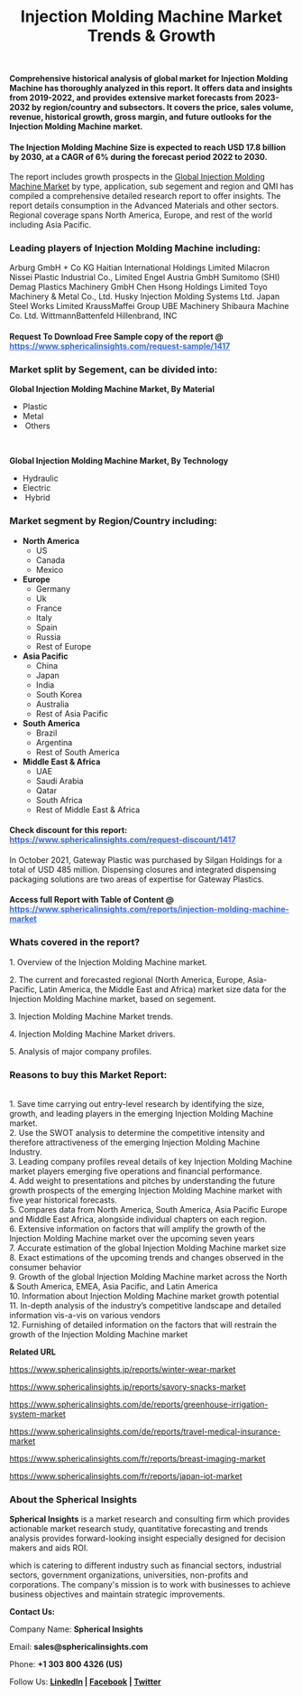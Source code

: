 <h1 style="text-align: center;"><strong>Injection Molding Machine Market Trends &amp; Growth</strong></h1>
<p>&nbsp;</p>
<p><strong>Comprehensive historical analysis of global market for Injection Molding Machine has thoroughly analyzed in this report. It offers data and insights from 2019-2022, and provides extensive market forecasts from 2023-2032 by region/country and subsectors. It covers the price, sales volume, revenue, historical growth, gross margin, and future outlooks for the Injection Molding Machine market.</strong></p>
<h4><strong>The Injection Molding Machine Size is expected to reach USD 17.8 billion by 2030, at a CAGR of 6% during the forecast period 2022 to 2030.</strong></h4>
<p>The report includes growth prospects in the <a href="https://www.sphericalinsights.com/reports/injection-molding-machine-market" target="_blank">Global Injection Molding Machine Market</a> by type, application, sub segement and region and QMI has compiled a comprehensive detailed research report to offer insights. The report details consumption in the Advanced Materials and other sectors. Regional coverage spans North America, Europe, and rest of the world including Asia Pacific.</p>
<h3><strong>Leading players of Injection Molding Machine including:</strong></h3>
<p>Arburg GmbH + Co KG Haitian International Holdings Limited Milacron Nissei Plastic Industrial Co., Limited Engel Austria GmbH Sumitomo (SHI) Demag Plastics Machinery GmbH Chen Hsong Holdings Limited Toyo Machinery &amp; Metal Co., Ltd. Husky Injection Molding Systems Ltd. Japan Steel Works Limited KraussMaffei Group UBE Machinery Shibaura Machine Co. Ltd. WittmannBattenfeld Hillenbrand, INC</p>
<h4>Request To Download Free Sample copy of the report @ <span style="color: #3366ff;"><a style="color: #3366ff;" href="https://www.sphericalinsights.com/request-sample/1417" target="_blank">https://www.sphericalinsights.com/request-sample/1417</a></span></h4>
<h3><strong>Market split by Segement, can be divided into:</strong></h3>
<p><strong>Global Injection Molding Machine Market, By Material</strong></p>
<ul>
<li>Plastic</li>
<li>Metal</li>
<li>&nbsp;Others</li>
</ul>
<p>&nbsp;</p>
<p><strong>Global Injection Molding Machine Market, By Technology</strong></p>
<ul>
<li>Hydraulic</li>
<li>Electric</li>
<li>&nbsp;Hybrid</li>
</ul>
<h3><strong>Market segment by Region/Country including:</strong></h3>
<ul>
<li><strong>North America</strong>
<ul>
<li>US</li>
<li>Canada</li>
<li>Mexico</li>
</ul>
</li>
<li><strong>Europe</strong>
<ul>
<li>Germany</li>
<li>Uk</li>
<li>France</li>
<li>Italy</li>
<li>Spain</li>
<li>Russia</li>
<li>Rest of Europe</li>
</ul>
</li>
<li><strong>Asia Pacific</strong>
<ul>
<li>China</li>
<li>Japan</li>
<li>India</li>
<li>South Korea</li>
<li>Australia</li>
<li>Rest of Asia Pacific</li>
</ul>
</li>
<li><strong>South America</strong>
<ul>
<li>Brazil</li>
<li>Argentina</li>
<li>Rest of South America</li>
</ul>
</li>
<li><strong>Middle East &amp; Africa</strong>
<ul>
<li>UAE</li>
<li>Saudi Arabia</li>
<li>Qatar</li>
<li>South Africa</li>
<li>Rest of Middle East &amp; Africa</li>
</ul>
</li>
</ul>
<h4>Check discount for this report: <span style="color: #3366ff;"><a style="color: #3366ff;" href="https://www.sphericalinsights.com/request-discount/1417" target="_blank">https://www.sphericalinsights.com/request-discount/1417</a></span></h4>
<p>In October 2021, Gateway Plastic was purchased by Silgan Holdings for a total of USD 485 million. Dispensing closures and integrated dispensing packaging solutions are two areas of expertise for Gateway Plastics.</p>
<h4>Access full Report with Table of Content @ <span style="color: #3366ff;"><a style="color: #3366ff;" href="https://www.sphericalinsights.com/reports/injection-molding-machine-market" target="_blank">https://www.sphericalinsights.com/reports/injection-molding-machine-market</a></span></h4>
<h3><strong>Whats covered in the report?</strong></h3>
<p>1. Overview of the Injection Molding Machine market.</p>
<p>2. The current and forecasted regional (North America, Europe, Asia-Pacific, Latin America, the Middle East and Africa) market size data for the Injection Molding Machine market, based on segement.</p>
<p>3. Injection Molding Machine Market trends.</p>
<p>4. Injection Molding Machine Market drivers.</p>
<p>5. Analysis of major company profiles.</p>
<h3><strong>Reasons to buy this Market Report:</strong></h3>
<p><br /> 1. Save time carrying out entry-level research by identifying the size, growth, and leading players in the emerging Injection Molding Machine market.<br /> 2. Use the SWOT analysis to determine the competitive intensity and therefore attractiveness of the emerging Injection Molding Machine Industry.<br /> 3. Leading company profiles reveal details of key Injection Molding Machine market players emerging five operations and financial performance.<br /> 4. Add weight to presentations and pitches by understanding the future growth prospects of the emerging Injection Molding Machine market with five year historical forecasts.<br /> 5. Compares data from North America, South America, Asia Pacific Europe and Middle East Africa, alongside individual chapters on each region.<br /> 6. Extensive information on factors that will amplify the growth of the Injection Molding Machine market over the upcoming seven years<br /> 7. Accurate estimation of the global Injection Molding Machine market size <br /> 8. Exact estimations of the upcoming trends and changes observed in the consumer behavior <br /> 9. Growth of the global Injection Molding Machine market across the North &amp; South America, EMEA, Asia Pacific, and Latin America<br /> 10. Information about Injection Molding Machine market growth potential<br /> 11. In-depth analysis of the industry&rsquo;s competitive landscape and detailed information vis-a-vis on various vendors<br /> 12. Furnishing of detailed information on the factors that will restrain the growth of the Injection Molding Machine market</p>
<p><strong>Related URL</strong></p>
<p><a href="https://www.sphericalinsights.jp/reports/winter-wear-market">https://www.sphericalinsights.jp/reports/winter-wear-market</a>&nbsp;</p>
<p><a href="https://www.sphericalinsights.jp/reports/savory-snacks-market">https://www.sphericalinsights.jp/reports/savory-snacks-market</a>&nbsp;</p>
<p><a href="https://www.sphericalinsights.com/de/reports/greenhouse-irrigation-system-market">https://www.sphericalinsights.com/de/reports/greenhouse-irrigation-system-market</a>&nbsp;</p>
<p><a href="https://www.sphericalinsights.com/de/reports/travel-medical-insurance-market">https://www.sphericalinsights.com/de/reports/travel-medical-insurance-market</a>&nbsp;</p>
<p><a href="https://www.sphericalinsights.com/fr/reports/breast-imaging-market">https://www.sphericalinsights.com/fr/reports/breast-imaging-market</a>&nbsp;</p>
<p><a href="https://www.sphericalinsights.com/fr/reports/japan-iot-market">https://www.sphericalinsights.com/fr/reports/japan-iot-market</a>&nbsp;</p>
<h3><strong>About the Spherical Insights</strong></h3>
<p><strong>Spherical Insights</strong> is a market research and consulting firm which provides actionable market research study, quantitative forecasting and trends analysis provides forward-looking insight especially designed for decision makers and aids ROI.</p>
<p>which is catering to different industry such as financial sectors, industrial sectors, government organizations, universities, non-profits and corporations. The company's mission is to work with businesses to achieve business objectives and maintain strategic improvements.</p>
<p><strong>Contact Us:</strong></p>
<p>Company Name: <strong>Spherical Insights</strong></p>
<p>Email: <strong>sales@sphericalinsights.com</strong></p>
<p>Phone: <strong>+1 303 800 4326 (US)</strong></p>
<p>Follow Us: <strong><a href="https://www.linkedin.com/company/spherical-insight/"><u>LinkedIn</u></a> | <a href="https://www.facebook.com/sphericalinsights22"><u>Facebook</u></a> | <a href="https://twitter.com/SInsights_US"><u>Twitter</u></a></strong></p>
<p>&nbsp;</p>
